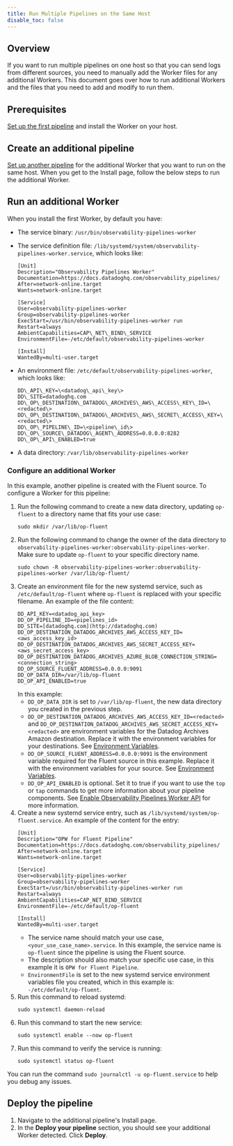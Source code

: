 ```yaml
---
title: Run Multiple Pipelines on the Same Host
disable_toc: false
---
```


## Overview

If you want to run multiple pipelines on one host so that you can send logs from different sources, you need to manually add the Worker files for any additional Workers. This document goes over how to run additional Workers and the files that you need to add and modify to run them.

## Prerequisites

[Set up the first pipeline](https://docs.datadoghq.com/observability_pipelines/set_up_pipelines/?tab=pipelineui) and install the Worker on your host.

## Create an additional pipeline

[Set up another pipeline](https://docs.datadoghq.com/observability_pipelines/set_up_pipelines/?tab=pipelineui) for the additional Worker that you want to run on the same host. When you get to the Install page, follow the below steps to run the additional Worker.

## Run an additional Worker

When you install the first Worker, by default you have:

- The service binary: `/usr/bin/observability-pipelines-worker`
- The service definition file: `/lib/systemd/system/observability-pipelines-worker.service`, which looks like:

    ```
    [Unit]
    Description="Observability Pipelines Worker"
    Documentation=https://docs.datadoghq.com/observability_pipelines/
    After=network-online.target
    Wants=network-online.target

    [Service]
    User=observability-pipelines-worker
    Group=observability-pipelines-worker
    ExecStart=/usr/bin/observability-pipelines-worker run
    Restart=always
    AmbientCapabilities=CAP\_NET\_BIND\_SERVICE
    EnvironmentFile=-/etc/default/observability-pipelines-worker

    [Install]
    WantedBy=multi-user.target
    ```
- An environment file: `/etc/default/observability-pipelines-worker`, which looks like:

    ```
    DD\_API\_KEY=\<datadog\_api\_key\>
    DD\_SITE=datadoghq.com
    DD\_OP\_DESTINATION\_DATADOG\_ARCHIVES\_AWS\_ACCESS\_KEY\_ID=\<redacted\>
    DD\_OP\_DESTINATION\_DATADOG\_ARCHIVES\_AWS\_SECRET\_ACCESS\_KEY=\<redacted\>
    DD\_OP\_PIPELINE\_ID=\<pipeline\_id\>
    DD\_OP\_SOURCE\_DATADOG\_AGENT\_ADDRESS=0.0.0.0:8282
    DD\_OP\_API\_ENABLED=true
    ````

- A data directory: `/var/lib/observability-pipelines-worker`

### Configure an additional Worker

In this example, another pipeline is created with the Fluent source. To configure a Worker for this pipeline:

1. Run the following command to create a new data directory, updating `op-fluent` to a directory name that fits your use case:
    ```
    sudo mkdir /var/lib/op-fluent
    ```
1. Run the following command to change the owner of the data directory to `observability-pipelines-worker:observability-pipelines-worker`. Make sure to update `op-fluent` to your specific directory name.
    ```
    sudo chown -R observability-pipelines-worker:observability-pipelines-worker /var/lib/op-fluent/
    ```
1. Create an environment file for the new systemd service, such as `/etc/default/op-fluent` where `op-fluent` is replaced with your specific filename. An example of the file content:
    ```
    DD_API_KEY=<datadog_api_key>
    DD_OP_PIPELINE_ID=<pipelines_id>
    DD_SITE=[datadoghq.com](http://datadoghq.com)
    DD_OP_DESTINATION_DATADOG_ARCHIVES_AWS_ACCESS_KEY_ID=<aws_access_key_id>
    DD_OP_DESTINATION_DATADOG_ARCHIVES_AWS_SECRET_ACCESS_KEY=<aws_secret_access_key>
    DD_OP_DESTINATION_DATADOG_ARCHIVES_AZURE_BLOB_CONNECTION_STRING=<connection_string>
    DD_OP_SOURCE_FLUENT_ADDRESS=0.0.0.0:9091
    DD_OP_DATA_DIR=/var/lib/op-fluent
    DD_OP_API_ENABLED=true
    ```
    In this example:
    - `DD_OP_DATA_DIR` is set to `/var/lib/op-fluent`, the new data directory you created in the previous step.
    - `DD_OP_DESTINATION_DATADOG_ARCHIVES_AWS_ACCESS_KEY_ID=<redacted>` and `DD_OP_DESTINATION_DATADOG_ARCHIVES_AWS_SECRET_ACCESS_KEY=<redacted>` are environment variables for the Datadog Archives Amazon destination. Replace it with the environment variables for your destinations. See [Environment Variables](https://docs.datadoghq.com/observability_pipelines/environment_variables/?tab=sources).
    - `DD_OP_SOURCE_FLUENT_ADDRESS=0.0.0.0:9091` is the environment variable required for the Fluent source in this example. Replace it with the environment variables for your source. See [Environment Variables](https://docs.datadoghq.com/observability_pipelines/environment_variables/?tab=sources).
    - `DD_OP_API_ENABLED` is optional. Set it to true if you want to use the `top` or `tap` commands to get more information about your pipeline components. See [Enable Observability Pipelines Worker API](https://docs.datadoghq.com/observability_pipelines/troubleshooting/#enable-the-observability-pipelines-worker-api) for more information.
1. Create a new systemd service entry, such as `/lib/systemd/system/op-fluent.service`. An example of the content for the entry:
    ```
    [Unit]
    Description="OPW for Fluent Pipeline"
    Documentation=https://docs.datadoghq.com/observability_pipelines/
    After=network-online.target
    Wants=network-online.target

    [Service]
    User=observability-pipelines-worker
    Group=observability-pipelines-worker
    ExecStart=/usr/bin/observability-pipelines-worker run
    Restart=always
    AmbientCapabilities=CAP_NET_BIND_SERVICE
    EnvironmentFile=-/etc/default/op-fluent

    [Install]
    WantedBy=multi-user.target
    ```
    - The service name should match your use case, `<your_use_case_name>.service`. In this example, the service name is `op-fluent` since the pipeline is using the Fluent source.
    - The description should also match your specific use case, in this example it is `OPW for Fluent Pipeline`.
    - `EnvironmentFile` is set to the new systemd service environment variables file you created, which in this example is: `-/etc/default/op-fluent`.
1. Run this command to reload systemd:
    ```
    sudo systemctl daemon-reload
    ```
1. Run this command to start the new service:
    ```
    sudo systemctl enable --now op-fluent
    ```
1. Run this command to verify the service is running:
    ```
    sudo systemctl status op-fluent
    ```

You can run the command `sudo journalctl -u op-fluent.service` to help you debug any issues.

## Deploy the pipeline

1.  Navigate to the additional pipeline's Install page.
1.  In the **Deploy your pipeline** section, you should see your additional Worker detected. Click **Deploy**.
